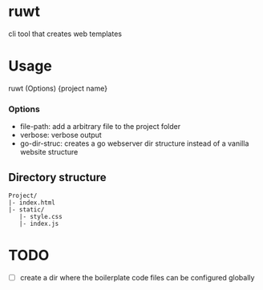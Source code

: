 # ruwt
cli tool that creates web templates

# Usage
ruwt (Options) {project name}

### Options
- file-path: add a arbitrary file to the project folder
- verbose: verbose output
- go-dir-struc: creates a go webserver dir structure instead of a vanilla website structure

## Directory structure
```
Project/
|- index.html
|- static/
   |- style.css
   |- index.js
```
# TODO
- [ ] create a dir where the boilerplate code files can be configured globally

